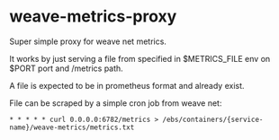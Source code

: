 # weave-metrics-proxy

Super simple proxy for weave net metrics.

It works by just serving a file from specified in $METRICS_FILE
env on $PORT port and /metrics path.

A file is expected to be in prometheus format and already exist.

File can be scraped by a simple cron job from weave net:

```
* * * * * curl 0.0.0.0:6782/metrics > /ebs/containers/{service-name}/weave-metrics/metrics.txt
```
